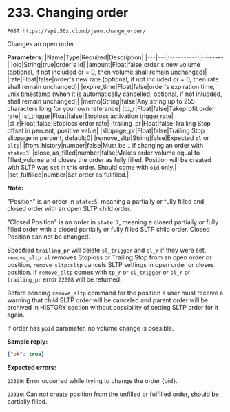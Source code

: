 
# 233. Changing order

```test
POST https://api.50x.cloud/json.change_order/
```

Changes an open order

**Parameters:**
|Name|Type|Required|Description|
|---|---|:----------:|--------|
|oid|String|true|order's id|
|amount|Float|false|order's new volume (optional, if not included or = 0, then volume shall remain unchanged)|
|rate|Float|false|order's new rate (optional, if not included or = 0, then rate shall remain unchanged)|
|expire_time|Float|false|order's expiration time, unix timestamp (when it is automatically cancelled, optional, if not inlucded, shall remain unchanged)|
|memo|String|false|Any string up to 255 characters long for your own referance|
|tp_r|Float|false|Takeprofit order rate|
|sl_trigger|Float|false|Stoploss activation trigger rate|
|sl_r|Float|false|Stoploss order rate|
|trailing_pr|Float|false|Trailing Stop offset in percent, positive value|
|slippage_pr|Float|false|Trailing Stop slippage in percent, default:0|
|remove_sltp|String|false|Expected `sl` or `sltp`|
|from_history|number|false|Must be `1` if changing an order with `state:3`|
|close_as_filled|number|false|Makes order volume equal to filled_volume and closes the order as fully filled. Position will be created with SLTP was set in this order. Should come with `oid` only.|
|set_fulfilled|number|Set order as fullfiled.|

**Note:**

"Position" is an order in `state:5`, meaning a partially or fully filled and closed order with an open SLTP child order.

"Closed Position" is an order in `state:7`, meaning a closed partially or fully filled order with a closed partially or fully filled SLTP child order. Closed Position can not be changed.

Specified `trailing_pr` will delete `sl_trigger` and `sl_r` if they were set.
`remove_sltp:sl` removes Stoploss or Trailing Stop from an open order or position,
`remove_sltp:sltp` cancels SLTP settings in open order or closes position.
If `remove_sltp` comes with `tp_r` or `sl_trigger` or `sl_r` or `trailing_pr` error `22008` will be returned.

Before sending `remove_sltp` command for the position a user must receive a warning that child SLTP order will be canceled and parent order will be archived in HISTORY section without possibility of setting SLTP order for it again.

If order has `poid` parameter, no volume change is possible.

**Sample reply:**

```json
{"ok": true}
```

**Expected errors:**

`23309`: Error occurred while trying to change the order {oid}.

`23310`: Can not create position from the unfilled or fulfilled order, should be partially filled.
